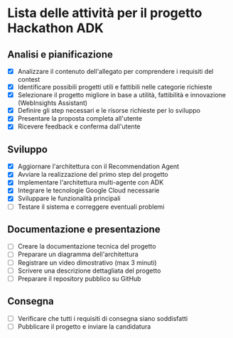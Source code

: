 # Lista delle attività per il progetto Hackathon ADK

## Analisi e pianificazione
- [x] Analizzare il contenuto dell'allegato per comprendere i requisiti del contest
- [x] Identificare possibili progetti utili e fattibili nelle categorie richieste
- [x] Selezionare il progetto migliore in base a utilità, fattibilità e innovazione (WebInsights Assistant)
- [x] Definire gli step necessari e le risorse richieste per lo sviluppo
- [x] Presentare la proposta completa all'utente
- [x] Ricevere feedback e conferma dall'utente

## Sviluppo
- [x] Aggiornare l'architettura con il Recommendation Agent
- [x] Avviare la realizzazione del primo step del progetto
- [x] Implementare l'architettura multi-agente con ADK
- [x] Integrare le tecnologie Google Cloud necessarie
- [x] Sviluppare le funzionalità principali
- [ ] Testare il sistema e correggere eventuali problemi

## Documentazione e presentazione
- [ ] Creare la documentazione tecnica del progetto
- [ ] Preparare un diagramma dell'architettura
- [ ] Registrare un video dimostrativo (max 3 minuti)
- [ ] Scrivere una descrizione dettagliata del progetto
- [ ] Preparare il repository pubblico su GitHub

## Consegna
- [ ] Verificare che tutti i requisiti di consegna siano soddisfatti
- [ ] Pubblicare il progetto e inviare la candidatura
